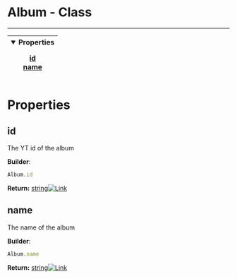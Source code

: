 <!-- This file is generated by a script. Do not edit directly -->
# Album - Class


---
| <details open><summary>Properties</summary><p>[id](#id)<br>[name](#name)</p></details> |
| --- |



 # Properties


## id
The YT id of the album

**Builder**:
````javascript
Album.id
````



**Return:**
<span class="flex_return">[string![Link](/yt_music_api/assets/img/external_link.svg)](https://developer.mozilla.org/en-US/docs/Web/JavaScript/Reference/Global_Objects/String)</span>
## name
The name of the album

**Builder**:
````javascript
Album.name
````



**Return:**
<span class="flex_return">[string![Link](/yt_music_api/assets/img/external_link.svg)](https://developer.mozilla.org/en-US/docs/Web/JavaScript/Reference/Global_Objects/String)</span>